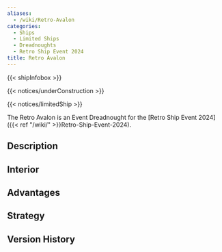 ```yaml
---
aliases:
  - /wiki/Retro-Avalon
categories:
  - Ships
  - Limited Ships
  - Dreadnoughts
  - Retro Ship Event 2024
title: Retro Avalon
---
```


{{< shipInfobox >}}

{{< notices/underConstruction >}}

{{< notices/limitedShip >}}

The Retro Avalon is an Event Dreadnought for the [Retro Ship Event 2024]({{< ref "/wiki/" >}}Retro-Ship-Event-2024).

## Description

## Interior

## Advantages

## Strategy

## Version History
